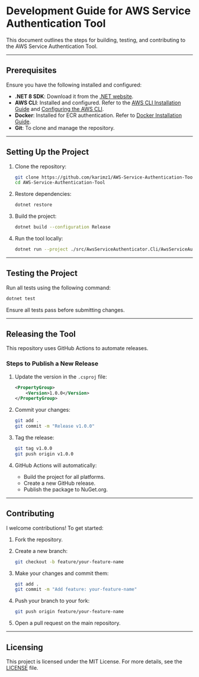 # Development Guide for AWS Service Authentication Tool

This document outlines the steps for building, testing, and contributing to the AWS Service Authentication Tool.

---

## Prerequisites

Ensure you have the following installed and configured:

- **.NET 8 SDK**: Download it from the [.NET website](https://dotnet.microsoft.com/download).
- **AWS CLI**: Installed and configured. Refer to the [AWS CLI Installation Guide](https://docs.aws.amazon.com/cli/latest/userguide/install-cliv2.html) and [Configuring the AWS CLI](https://docs.aws.amazon.com/cli/latest/userguide/cli-configure-files.html).
- **Docker**: Installed for ECR authentication. Refer to [Docker Installation Guide](https://docs.docker.com/get-docker/).
- **Git**: To clone and manage the repository.

---

## Setting Up the Project

1. Clone the repository:
   ```bash
   git clone https://github.com/karimz1/AWS-Service-Authentication-Tool.git
   cd AWS-Service-Authentication-Tool
   ```

2. Restore dependencies:
   ```bash
   dotnet restore
   ```

3. Build the project:
   ```bash
   dotnet build --configuration Release
   ```

4. Run the tool locally:
   ```bash
   dotnet run --project ./src/AwsServiceAuthenticator.Cli/AwsServiceAuthenticator.Cli.csproj -- --command nuget --region us-east-1 --logFolderPath ./logs
   ```

---

## Testing the Project

Run all tests using the following command:

```bash
dotnet test
```

Ensure all tests pass before submitting changes.


---

## Releasing the Tool

This repository uses GitHub Actions to automate releases.

### Steps to Publish a New Release

1. Update the version in the `.csproj` file:
   ```xml
   <PropertyGroup>
       <Version>1.0.0</Version>
   </PropertyGroup>
   ```

2. Commit your changes:
   ```bash
   git add .
   git commit -m "Release v1.0.0"
   ```

3. Tag the release:
   ```bash
   git tag v1.0.0
   git push origin v1.0.0
   ```

4. GitHub Actions will automatically:
   - Build the project for all platforms.
   - Create a new GitHub release.
   - Publish the package to NuGet.org.

---

## Contributing

I welcome contributions! To get started:

1. Fork the repository.
2. Create a new branch:
   ```bash
   git checkout -b feature/your-feature-name
   ```

3. Make your changes and commit them:
   ```bash
   git add .
   git commit -m "Add feature: your-feature-name"
   ```

4. Push your branch to your fork:
   ```bash
   git push origin feature/your-feature-name
   ```

5. Open a pull request on the main repository.

---

## Licensing

This project is licensed under the MIT License. For more details, see the [LICENSE](https://github.com/karimz1/AWS-Service-Authentication-Tool/blob/main/LICENCE) file.

